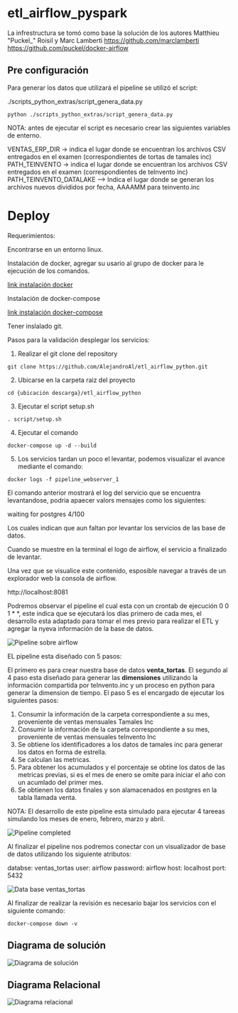 # etl_airflow_pyspark

La infrestructura se tomó como base la solución de los autores Matthieu "Puckel_" Roisil y Marc Lamberti
https://github.com/marclamberti
https://github.com/puckel/docker-airflow

## Pre configuración

Para generar los datos que utilizará el pipeline se utilizó el script:

./scripts_python_extras/script_genera_data.py

```
python ./scripts_python_extras/script_genera_data.py
```

NOTA: antes de ejecutar el script es necesario crear las siguientes variables de enterno.

VENTAS_ERP_DIR -> indica el lugar donde se encuentran los archivos CSV entregados en el examen (correspondientes de tortas de tamales inc)
PATH_TEINVENTO -> indica el lugar donde se encuentran los archivos CSV entregados en el examen (correspondientes de teInvento inc)
PATH_TEINVENTO_DATALAKE --> Indica el lugar donde se generan los archivos nuevos divididos por fecha, AAAAMM para teinvento.inc

# Deploy

Requerimientos:

Encontrarse en un entorno linux.

Instalación de docker, agregar su usario al grupo de docker para le ejecución de los comandos.

[link instalación docker](https://docs.docker.com/engine/install/)

Instalación de docker-compose 

[link instalación docker-compose](https://docs.docker.com/compose/install/)

Tener inslalado git.

Pasos para la validación desplegar los servicios:

1. Realizar el git clone del repository

```
git clone https://github.com/AlejandroAl/etl_airflow_python.git
```

2. Ubicarse en la carpeta raiz del proyecto 

```
cd {ubicación descarga}/etl_airflow_python
```

3. Ejecutar el script setup.sh

```
. script/setup.sh 
```

4. Ejecutar el comando 

```
docker-compose up -d --build

```

5. Los servicios tardan un poco el levantar, podemos visualizar el avance mediante el comando:

```
docker logs -f pipeline_webserver_1
```

El comando anterior mostrará el log del servicio que se encuentra levantandose, podria apaecer valors mensajes como los siguientes:

waiting for postgres 4/100

Los cuales indican que aun faltan por levantar los servicios de las base de datos.

Cuando se muestre en la terminal el logo de airflow, el servicio a finalizado de levantar.

Una vez que se visualice este contenido, esposible navegar a través de un explorador web la consola de airflow.

http://localhost:8081

Podremos observar el pipeline el cual esta con un crontab de ejecución  0 0 1 * *, este indica que se ejecutará los dias primero de cada mes, el desarrollo esta adaptado para tomar el mes previo para realizar el ETL y agregar la nyeva información de la base de datos.

![Pipeline sobre airflow](https://github.com/AlejandroAl/etl_airflow_python/blob/main/imagenes/scheduler_pipeline.png)

EL pipeline esta diseñado con 5 pasos:

El primero es para crear nuestra base de datos **venta_tortas**.
El segundo al 4 paso esta diseñado para generar las **dimensiones** utilizando la información compartida por teInvento.inc y un proceso en python para generar la dimension de tiempo.
El paso 5 es el encargado de ejecutar los siguientes pasos:

  1. Consumir la información de la carpeta correspondiente a su mes, proveniente de ventas mensuales Tamales Inc
  2. Consumir la información de la carpeta correspondiente a su mes, proveniente de ventas mensuales teInvento Inc
  3. Se obtiene los identificadores a los datos de tamales inc para generar los datos en forma de estrella.
  4. Se calculan las metricas.
  5. Para obtener los acumulados y el porcentaje se obtine los datos de las metricas previas, si es el mes de enero se omite para iniciar el año con un acumlado del primer mes.
  6. Se obtienen los datos finales y son alamacenados en postgres en la tabla llamada venta.


NOTA: El desarrollo de este pipeline esta simulado para ejecutar 4 tareeas simulando los meses de enero, febrero, marzo y abril.

 ![Pipeline completed](https://github.com/AlejandroAl/etl_airflow_python/blob/main/imagenes/dag_airflow_completed.png) 


Al finalizar el pipeline nos podremos conectar con un visualizador de base de datos utilizando los siguiente atributos:

databse: ventas_tortas
user: airflow
password: airflow
host: localhost
port: 5432

![Data base ventas_tortas](https://github.com/AlejandroAl/etl_airflow_python/blob/main/imagenes/database.png) 

Al finalizar de realizar la revisión es necesario bajar los servicios con el siguiente comando:

```
docker-compose down -v
```


## Diagrama de solución

![Diagrama de solución](https://github.com/AlejandroAl/etl_airflow_python/blob/main/imagenes/DiagramaSolucionTortasInc-Page-1.jpg) 

## Diagrama Relacional 

![Diagrama relacional](https://github.com/AlejandroAl/etl_airflow_python/blob/main/imagenes/DiagramaSolucionTortasInc_ER.jpg) 
